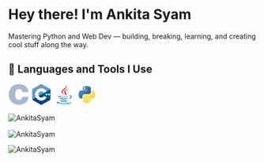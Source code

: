 <h1> Hey there! I'm Ankita Syam</h1>
<p>Mastering Python and Web Dev — building, breaking, learning, and creating cool stuff along the way.</p>
<h2>🚀 Languages and Tools I Use</h2>
<p><a target="_blank" href="https://raw.githubusercontent.com/devicons/devicon/master/icons/c/c-original.svg" style="display: inline-block;"><img src="https://raw.githubusercontent.com/devicons/devicon/master/icons/c/c-original.svg" alt="c" width="42" height="42" /></a>
<a target="_blank" href="https://raw.githubusercontent.com/devicons/devicon/master/icons/cplusplus/cplusplus-original.svg" style="display: inline-block;"><img src="https://raw.githubusercontent.com/devicons/devicon/master/icons/cplusplus/cplusplus-original.svg" alt="cplusplus" width="42" height="42" /></a>
<a target="_blank" href="https://raw.githubusercontent.com/devicons/devicon/master/icons/java/java-original.svg" style="display: inline-block;"><img src="https://raw.githubusercontent.com/devicons/devicon/master/icons/java/java-original.svg" alt="java" width="42" height="42" /></a>
<a target="_blank" href="https://raw.githubusercontent.com/devicons/devicon/master/icons/python/python-original.svg" style="display: inline-block;"><img src="https://raw.githubusercontent.com/devicons/devicon/master/icons/python/python-original.svg" alt="python" width="42" height="42" /></a></p>
<p><img align="center" src="https://github-readme-stats.vercel.app/api?username=AnkitaSyam&show_icons=true&locale=en" alt="AnkitaSyam" /></p>
<p><img align="center" src="https://github-readme-streak-stats.herokuapp.com/?user=AnkitaSyam&" alt="AnkitaSyam" /></p>
<p><img src="https://github-readme-stats.vercel.app/api/top-langs?username=AnkitaSyam&show_icons=true&locale=en&layout=compact" alt="AnkitaSyam" /></p>


